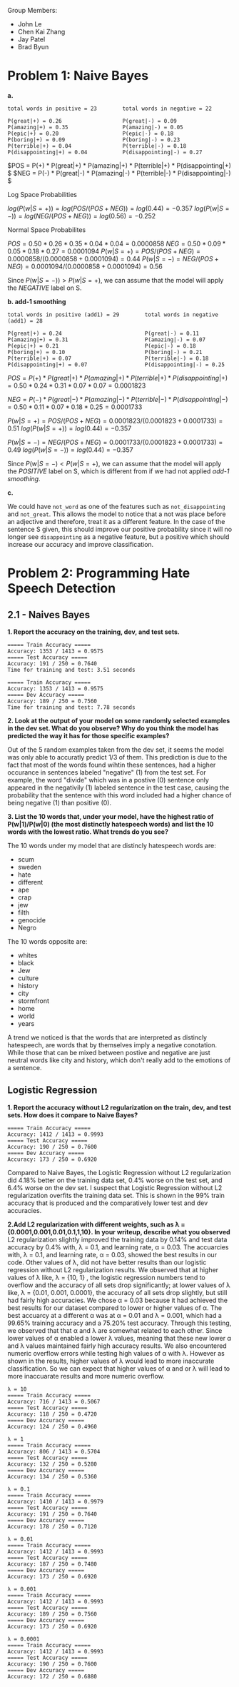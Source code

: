 Group Members:

- John Le
- Chen Kai Zhang
- Jay Patel
- Brad Byun

# Problem 1: Naive Bayes

**a.**

```
total words in positive = 23        total words in negative = 22

P(great|+) = 0.26                   P(great|-) = 0.09
P(amazing|+) = 0.35                 P(amazing|-) = 0.05
P(epic|+) = 0.20                    P(epic|-) = 0.18
P(boring|+) = 0.09                  P(boring|-) = 0.23
P(terrible|+) = 0.04                P(terrible|-) = 0.18
P(disappointing|+) = 0.04           P(disappointing|-) = 0.27
```

$POS = P(+) * P(great|+) * P(amazing|+) * P(terrible|+) * P(disappointing|+) $
$NEG = P(-) * P(great|-) * P(amazing|-) * P(terrible|-) * P(disappointing|-) $

Log Space Probabilities

$log(P(w|S = +)) = log(POS/(POS+NEG)) = log(0.44) = −0.357$
$log(P(w|S = -)) = log(NEG/(POS+NEG)) = log(0.56) = −0.252$
   
Normal Space Probabilites

$POS = 0.50 * 0.26 * 0.35 * 0.04 * 0.04 = 0.0000858$
$NEG = 0.50 * 0.09 * 0.05 * 0.18 * 0.27 = 0.0001094$
$P(w|S = +) = POS/(POS+NEG) = 0.0000858 / (0.0000858 + 0.0001094) = 0.44$
$P(w|S = -) = NEG/(POS+NEG) = 0.0001094 / (0.0000858 + 0.0001094) = 0.56$

Since $P(w|S = -)) > P(w|S = +)$, we can assume that the model will apply the _NEGATIVE_ label on S.

**b. add-1 smoothing**

```
total words in positive (add1) = 29        total words in negative (add1) = 28

P(great|+) = 0.24                          P(great|-) = 0.11
P(amazing|+) = 0.31                        P(amazing|-) = 0.07
P(epic|+) = 0.21                           P(epic|-) = 0.18
P(boring|+) = 0.10                         P(boring|-) = 0.21
P(terrible|+) = 0.07                       P(terrible|-) = 0.18
P(disappointing|+) = 0.07                  P(disappointing|-) = 0.25
```

$POS = P(+) * P(great|+) * P(amazing|+) * P(terrible|+) * P(disappointing|+) = 0.50 * 0.24 * 0.31 * 0.07 * 0.07 = 0.0001823$

$NEG = P(-) * P(great|-) * P(amazing|-) * P(terrible|-) * P(disappointing|-) = 0.50 * 0.11 * 0.07 * 0.18 * 0.25 = 0.0001733$

$P(w|S = +) = POS/(POS+NEG) = 0.0001823 / (0.0001823 + 0.0001733) = 0.51$
$log(P(w|S = +)) = log(0.44) = −0.357$

$P(w|S = -) = NEG/(POS+NEG) = 0.0001733 / (0.0001823 + 0.0001733) = 0.49$
$log(P(w|S = -)) = log(0.44) = −0.357$

Since $P(w|S = -) < P(w|S = +)$, we can assume that the model will apply the _POSITIVE_ label on S, which is different from if we had not applied _add-1 smoothing_.

**c.**

We could have `not_word` as one of the features such as `not_disappointing` and `not_great`. This allows the model to notice that a not was place before an adjective and therefore, treat it as a different feature. In the case of the sentence S given, this should improve our positive probability since it will no longer see `disappointing` as a negative feature, but a positive which should increase our accuracy and improve classification.

# Problem 2: Programming Hate Speech Detection

## 2.1 - Naives Bayes

**1. Report the accuracy on the training, dev, and test sets.**

```
===== Train Accuracy =====
Accuracy: 1353 / 1413 = 0.9575
===== Test Accuracy =====
Accuracy: 191 / 250 = 0.7640
Time for training and test: 3.51 seconds

===== Train Accuracy =====
Accuracy: 1353 / 1413 = 0.9575
===== Dev Accuracy =====
Accuracy: 189 / 250 = 0.7560
Time for training and test: 7.78 seconds
```

**2. Look at the output of your model on some randomly selected examples in the dev set. What do you observe? Why do you think the model has predicted the way it has for those specific examples?**

Out of the 5 random examples taken from the dev set, it seems the model was only able to accuratly predict 1/3 of them. This prediction is due to the fact that most of the words found wihtin these sentences, had a higher occurance in sentences labeled "negative" (1) from the test set. For example, the word "divide" which was in a postive (0) sentence only appeared in the negativily (1) labeled sentence in the test case, causing the probability that the sentence with this word included had a higher chance of being negative (1) than positive (0).

**3. List the 10 words that, under your model, have the highest ratio of P(w|1)/P(w|0) (the most distinctly hatespeech words) and list the 10 words with the lowest ratio. What trends do you see?**

The 10 words under my model that are distincly hatespeech words are:

- scum
- sweden
- hate
- different
- ape
- crap
- jew
- filth
- genocide
- Negro

The 10 words opposite are:

- whites
- black
- Jew
- culture
- history
- city
- stormfront
- home
- world
- years

A trend we noticed is that the words that are interpreted as distincly hatespeech, are words that by themselves imply a negative conotation. While those that can be mixed between postive and negative are just neutral words like city and history, which don't really add to the emotions of a sentence.

## Logistic Regression

**1. Report the accuracy without L2 regularization on the train, dev, and test sets. How does it compare to Naive Bayes?**

```
===== Train Accuracy =====
Accuracy: 1412 / 1413 = 0.9993
===== Test Accuracy =====
Accuracy: 190 / 250 = 0.7600
===== Dev Accuracy =====
Accuracy: 173 / 250 = 0.6920
```

Compared to Naive Bayes, the Logistic Regression without L2 regularization did 4.18% better on the training data set, 0.4% worse
on the test set, and 6.4% worse on the dev set. I suspect that Logistic Regression without L2 regularization overfits the training
data set. This is shown in the 99% train accuracy that is produced and the comparatively lower test and dev accuracies.

**2.Add L2 regularization with different weights, such as λ = {0.0001,0.001,0.01,0.1,1,10}. In your writeup, describe what you observed**
L2 regularization slightly improved the training data by 0.14% and test data accuracy by 0.4% with, λ = 0.1, and learning rate, α = 0.03.
The accuarcies with, λ = 0.1, and learning rate, α = 0.03, showed the best results in our code. Other values of λ, did not have
better results than our logistic regression without L2 regularization results.
We observed that at higher values of λ like, λ = {10, 1} , the logistic regression numbers tend to overflow and the accuracy of all sets drop significantly; at lower values of λ  like, λ = {0.01, 0.001, 0.0001}, the accuracy of all sets drop slightly, but still had fairly high accuracies. 
We chose α = 0.03 because it had achieved the best results for our dataset compared to lower or higher values of α. The best accuarcy at a different α was at α = 0.01 and λ = 0.001, which had a 99.65% training accuracy and a 75.20% test accuracy. Through this testing, we observed that that α and λ are somewhat related to each other. Since lower values of α enabled a lower λ values, meaning that these new lower α and λ values maintained fairly high accuracy results. We also encountered numeric overflow errors while testing high values of α with λ. However as shown in the results, higher values of  λ would lead to more inaccurate classification. So we can expect that higher values of α and or λ will lead to more inaccuarate results and more numeric overflow.

```
λ = 10
===== Train Accuracy =====
Accuracy: 716 / 1413 = 0.5067
===== Test Accuracy =====
Accuracy: 118 / 250 = 0.4720
===== Dev Accuracy =====
Accuracy: 124 / 250 = 0.4960

λ = 1
===== Train Accuracy =====
Accuracy: 806 / 1413 = 0.5704
===== Test Accuracy =====
Accuracy: 132 / 250 = 0.5280
===== Dev Accuracy =====
Accuracy: 134 / 250 = 0.5360

λ = 0.1
===== Train Accuracy =====
Accuracy: 1410 / 1413 = 0.9979
===== Test Accuracy =====
Accuracy: 191 / 250 = 0.7640
===== Dev Accuracy =====
Accuracy: 178 / 250 = 0.7120

λ = 0.01
===== Train Accuracy =====
Accuracy: 1412 / 1413 = 0.9993
===== Test Accuracy =====
Accuracy: 187 / 250 = 0.7480
===== Dev Accuracy =====
Accuracy: 173 / 250 = 0.6920

λ = 0.001
===== Train Accuracy =====
Accuracy: 1412 / 1413 = 0.9993
===== Test Accuracy =====
Accuracy: 189 / 250 = 0.7560
===== Dev Accuracy =====
Accuracy: 173 / 250 = 0.6920

λ = 0.0001
===== Train Accuracy =====
Accuracy: 1412 / 1413 = 0.9993
===== Test Accuracy =====
Accuracy: 190 / 250 = 0.7600
===== Dev Accuracy =====
Accuracy: 172 / 250 = 0.6880
```
